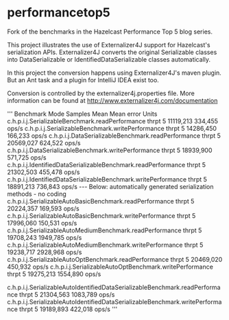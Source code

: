 # performancetop5
Fork of the benchmarks in the Hazelcast Performance Top 5 blog series.

This project illustrates the use of Externalizer4J support for Hazelcast's serialization APIs. 
Externalizer4J converts the original Serializable classes into DataSerializable or IdentifiedDataSerializable classes automatically.

In this project the conversion happens using Externalizer4J's maven plugin. But an Ant task and a plugin for IntelliJ IDEA exist too.

Conversion is controlled by the externalizer4j.properties file. More information can be found at http://www.externalizer4j.com/documentation

'''
Benchmark                                                                          Mode   Samples         Mean   Mean error    Units
c.h.p.i.j.SerializableBenchmark.readPerformance                                   thrpt         5    11119,213      334,455    ops/s
c.h.p.i.j.SerializableBenchmark.writePerformance                                  thrpt         5    14286,450      166,233    ops/s
c.h.p.i.j.DataSerializableBenchmark.readPerformance                               thrpt         5    20569,027      624,522    ops/s
c.h.p.i.j.DataSerializableBenchmark.writePerformance                              thrpt         5    18939,900      571,725    ops/s
c.h.p.i.j.IdentifiedDataSerializableBenchmark.readPerformance                     thrpt         5    21302,503      455,478    ops/s
c.h.p.i.j.IdentifiedDataSerializableBenchmark.writePerformance                    thrpt         5    18891,213      736,843    ops/s
--- Below: automatically generated serialization methods - no coding
c.h.p.i.j.SerializableAutoBasicBenchmark.readPerformance                          thrpt         5    20224,357      169,593    ops/s
c.h.p.i.j.SerializableAutoBasicBenchmark.writePerformance                         thrpt         5    17996,060      150,531    ops/s
c.h.p.i.j.SerializableAutoMediumBenchmark.readPerformance                         thrpt         5    19708,243     1949,785    ops/s
c.h.p.i.j.SerializableAutoMediumBenchmark.writePerformance                        thrpt         5    19238,717     2928,968    ops/s
c.h.p.i.j.SerializableAutoOptBenchmark.readPerformance                            thrpt         5    20469,020      450,932    ops/s
c.h.p.i.j.SerializableAutoOptBenchmark.writePerformance                           thrpt         5    19275,213     1554,890    ops/s

c.h.p.i.j.SerializableAutoIdentifiedDataSerializableBenchmark.readPerformance     thrpt         5    21304,563     1083,789    ops/s
c.h.p.i.j.SerializableAutoIdentifiedDataSerializableBenchmark.writePerformance    thrpt         5    19189,893      422,018    ops/s
'''
